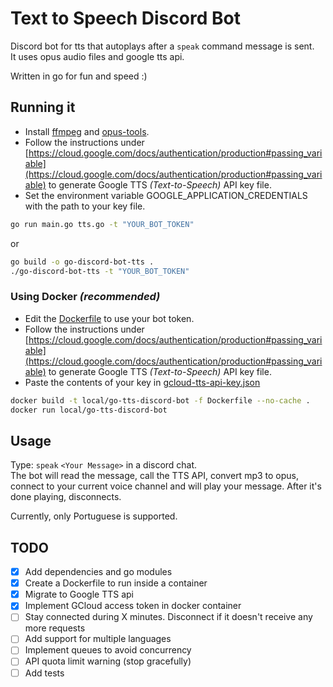 # Text to Speech Discord Bot

Discord bot for tts that autoplays after a `speak` command message is sent.  
It uses opus audio files and google tts api.

Written in go for fun and speed :)

## Running it

- Install [ffmpeg](https://ffmpeg.org/download.html) and [opus-tools](https://opus-codec.org/downloads/).
- Follow the instructions under [https://cloud.google.com/docs/authentication/production#passing_variable](https://cloud.google.com/docs/authentication/production#passing_variable)
  to generate Google TTS _(Text-to-Speech)_ API key file.
- Set the environment variable GOOGLE_APPLICATION_CREDENTIALS with the path to your key file.

```bash
go run main.go tts.go -t "YOUR_BOT_TOKEN"
```

or

```bash
go build -o go-discord-bot-tts .
./go-discord-bot-tts -t "YOUR_BOT_TOKEN"
```

### Using Docker _(recommended)_

- Edit the [Dockerfile](Dockerfile) to use your bot token.
- Follow the instructions under [https://cloud.google.com/docs/authentication/production#passing_variable](https://cloud.google.com/docs/authentication/production#passing_variable)
  to generate Google TTS _(Text-to-Speech)_ API key file.
- Paste the contents of your key in [gcloud-tts-api-key.json](gcloud-tts-api-key.json)

```bash
docker build -t local/go-tts-discord-bot -f Dockerfile --no-cache .
docker run local/go-tts-discord-bot
```

## Usage

Type: `speak` `<Your Message>` in a discord chat.  
The bot will read the message, call the TTS API, convert mp3 to opus, connect
to your current voice channel and will play your message.
After it's done playing, disconnects.

Currently, only Portuguese is supported.

## TODO

- [x] Add dependencies and go modules
- [x] Create a Dockerfile to run inside a container
- [x] Migrate to Google TTS api
- [x] Implement GCloud access token in docker container
- [ ] Stay connected during X minutes. Disconnect if it doesn't receive any more requests
- [ ] Add support for multiple languages
- [ ] Implement queues to avoid concurrency
- [ ] API quota limit warning (stop gracefully)
- [ ] Add tests

